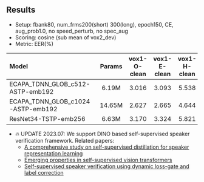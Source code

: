 ## Results

* Setup: fbank80, num_frms200(short) 300(long), epoch150, CE, aug_prob1.0, no speed_perturb, no spec_aug
* Scoring: cosine (sub mean of vox2_dev)
* Metric: EER(%)

| Model | Params | vox1-O-clean | vox1-E-clean | vox1-H-clean |
|:------|:------:|:------------:|:------------:|:------------:|
| ECAPA_TDNN_GLOB_c512-ASTP-emb192 | 6.19M | 3.016 | 3.093 | 5.538 |
| ECAPA_TDNN_GLOB_c1024-ASTP-emb192 | 14.65M | 2.627 | 2.665 | 4.644 |
| ResNet34-TSTP-emb256 | 6.63M | 3.170 | 3.324 | 5.821 |


* 🔥 UPDATE 2023.07: We support DINO based self-supervised speaker verification framework. Related papers:
    * [A comprehensive study on self-supervised distillation for speaker representation learning](https://arxiv.org/pdf/2210.15936.pdf)
    * [Emerging properties in self-supervised vision transformers](https://openaccess.thecvf.com/content/ICCV2021/papers/Caron_Emerging_Properties_in_Self-Supervised_Vision_Transformers_ICCV_2021_paper.pdf)
    * [Self-supervised speaker verification using dynamic loss-gate and label correction](https://arxiv.org/pdf/2208.01928.pdf)